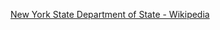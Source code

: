 ﻿[New York State Department of State - Wikipedia](https://en.wikipedia.org/wiki/New_York_State_Department_of_State)